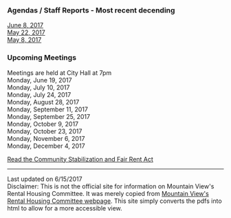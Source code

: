<script>
  (function(i,s,o,g,r,a,m){i['GoogleAnalyticsObject']=r;i[r]=i[r]||function(){
  (i[r].q=i[r].q||[]).push(arguments)},i[r].l=1*new Date();a=s.createElement(o),
  m=s.getElementsByTagName(o)[0];a.async=1;a.src=g;m.parentNode.insertBefore(a,m)
  })(window,document,'script','https://www.google-analytics.com/analytics.js','ga');

  ga('create', 'UA-101098054-2', 'auto');
  ga('send', 'pageview');

</script>
<div id="google_translate_element"></div><script type="text/javascript">
function googleTranslateElementInit() {
  new google.translate.TranslateElement({pageLanguage: 'en', layout: google.translate.TranslateElement.InlineLayout.SIMPLE}, 'google_translate_element');
}
</script><script type="text/javascript" src="//translate.google.com/translate_a/element.js?cb=googleTranslateElementInit"></script>
        

### Agendas / Staff Reports - Most recent decending
[June 8, 2017](agenda06082017)  
[May 22, 2017](agenda05222017)  
[May 8, 2017](agenda05082017)  

### Upcoming Meetings
Meetings are held at City Hall at 7pm  
Monday, June 19, 2017  
Monday, July 10, 2017  
Monday, July 24, 2017  
Monday, August 28, 2017  
Monday, September 11, 2017  
Monday, September 25, 2017  
Monday, October 9, 2017  
Monday, October 23, 2017  
Monday, November 6, 2017  
Monday, December 4, 2017  

[Read the Community Stabilization and Fair Rent Act](https://library.municode.com/ca/mountain_view/codes/code_of_ordinances?nodeId=PTITHCH_ARTXVIICOSTFAREAC)  

***
Last updated on 6/15/2017  
Disclaimer: This is not the official site for information on Mountain View's Rental Housing Committee. It was merely copied from [Mountain View's Rental Housing Committee webpage](http://mountainview.gov/council/rental_housing_committee/default.asp). This site simply converts the pdfs into html to allow for a more accessible view.

